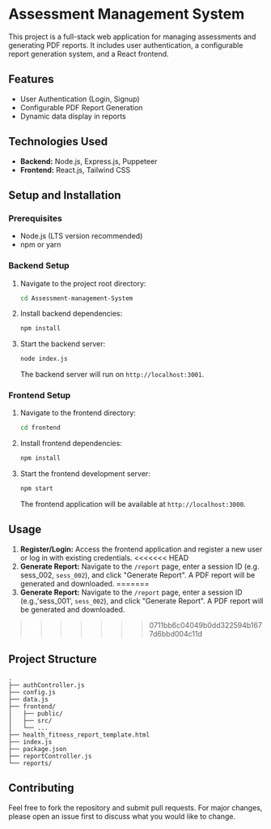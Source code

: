# Assessment Management System

This project is a full-stack web application for managing assessments and generating PDF reports. It includes user authentication, a configurable report generation system, and a React frontend.

## Features

- User Authentication (Login, Signup)
- Configurable PDF Report Generation
- Dynamic data display in reports

## Technologies Used

- **Backend:** Node.js, Express.js, Puppeteer
- **Frontend:** React.js, Tailwind CSS

## Setup and Installation

### Prerequisites

- Node.js (LTS version recommended)
- npm or yarn

### Backend Setup

1.  Navigate to the project root directory:
    ```bash
    cd Assessment-management-System
    ```
2.  Install backend dependencies:
    ```bash
    npm install
    ```
3.  Start the backend server:
    ```bash
    node index.js
    ```
    The backend server will run on `http://localhost:3001`.

### Frontend Setup

1.  Navigate to the frontend directory:
    ```bash
    cd frontend
    ```
2.  Install frontend dependencies:
    ```bash
    npm install
    ```
3.  Start the frontend development server:
    ```bash
    npm start
    ```
    The frontend application will be available at `http://localhost:3000`.

## Usage

1.  **Register/Login:** Access the frontend application and register a new user or log in with existing credentials.
<<<<<<< HEAD
2.  **Generate Report:** Navigate to the `/report` page, enter a session ID (e.g. sess_002, `sess_002`), and click "Generate Report". A PDF report will be generated and downloaded.
=======
2.  **Generate Report:** Navigate to the `/report` page, enter a session ID (e.g.,'sess_001', `sess_002`), and click "Generate Report". A PDF report will be generated and downloaded.
>>>>>>> 0711bb6c04049b0dd322594b1677d6bbd004c11d

## Project Structure

```
. 
├── authController.js
├── config.js
├── data.js
├── frontend/
│   ├── public/
│   ├── src/
│   └── ...
├── health_fitness_report_template.html
├── index.js
├── package.json
├── reportController.js
└── reports/
```

## Contributing

Feel free to fork the repository and submit pull requests. For major changes, please open an issue first to discuss what you would like to change.

